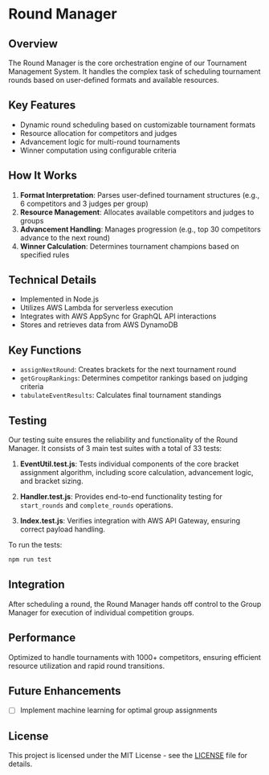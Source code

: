 # Round Manager

## Overview
The Round Manager is the core orchestration engine of our Tournament Management System. It handles the complex task of scheduling tournament rounds based on user-defined formats and available resources.

## Key Features
- Dynamic round scheduling based on customizable tournament formats
- Resource allocation for competitors and judges
- Advancement logic for multi-round tournaments
- Winner computation using configurable criteria

## How It Works
1. **Format Interpretation**: Parses user-defined tournament structures (e.g., 6 competitors and 3 judges per group)
2. **Resource Management**: Allocates available competitors and judges to groups
3. **Advancement Handling**: Manages progression (e.g., top 30 competitors advance to the next round)
4. **Winner Calculation**: Determines tournament champions based on specified rules

## Technical Details
- Implemented in Node.js
- Utilizes AWS Lambda for serverless execution
- Integrates with AWS AppSync for GraphQL API interactions
- Stores and retrieves data from AWS DynamoDB

## Key Functions
- `assignNextRound`: Creates brackets for the next tournament round
- `getGroupRankings`: Determines competitor rankings based on judging criteria
- `tabulateEventResults`: Calculates final tournament standings

## Testing
Our testing suite ensures the reliability and functionality of the Round Manager. It consists of 3 main test suites with a total of 33 tests:

1. **EventUtil.test.js**: Tests individual components of the core bracket assignment algorithm, including score calculation, advancement logic, and bracket sizing.

2. **Handler.test.js**: Provides end-to-end functionality testing for `start_rounds` and `complete_rounds` operations.

3. **Index.test.js**: Verifies integration with AWS API Gateway, ensuring correct payload handling.

To run the tests:
```bash
npm run test 
```

## Integration
After scheduling a round, the Round Manager hands off control to the Group Manager for execution of individual competition groups.

## Performance
Optimized to handle tournaments with 1000+ competitors, ensuring efficient resource utilization and rapid round transitions.

## Future Enhancements
- [ ] Implement machine learning for optimal group assignments

## License
This project is licensed under the MIT License - see the [LICENSE](link-to-license) file for details.